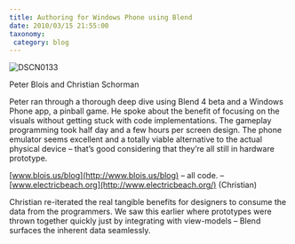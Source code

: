 ```yaml
---
title: Authoring for Windows Phone using Blend
date: 2010/03/15 21:55:00
taxonomy: 
 category: blog 
---
```


![DSCN0133](http://lh3.ggpht.com/_-8eBgLSYyzA/S56swE_4tCI/AAAAAAABCEE/ciKOtSJpqlA/DSCN0133_thumb.jpg?imgmax=800)

Peter Blois and Christian Schorman

Peter ran through a thorough deep dive using Blend 4 beta and a Windows Phone app, a pinball game. He spoke about the benefit of focusing on the visuals without getting stuck with code implementations. The gameplay programming took half day and a few hours per screen design. The phone emulator seems excellent and a totally viable alternative to the actual physical device – that’s good considering that they’re all still in hardware prototype.

[www.blois.us/blog](http://www.blois.us/blog) – all code. – [www.electricbeach.org](http://www.electricbeach.org/) (Christian)

Christian re-iterated the real tangible benefits for designers to consume the data from the programmers. We saw this earlier where prototypes were thrown together quickly just by integrating with view-models – Blend surfaces the inherent data seamlessly.

